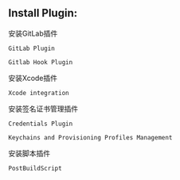 # 

## Install Plugin:

安装GitLab插件 

	GitLab Plugin
	
	Gitlab Hook Plugin

安装Xcode插件
	
	Xcode integration
	
安装签名证书管理插件
	
	Credentials Plugin	
	
	Keychains and Provisioning Profiles Management
	
安装脚本插件
	
	PostBuildScript
